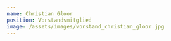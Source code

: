 ```yaml
---
name: Christian Gloor
position: Vorstandsmitglied
image: /assets/images/vorstand_christian_gloor.jpg
---
```

